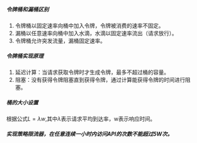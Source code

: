 ##### 令牌桶和漏桶区别

1. 令牌桶以固定速率向桶中加入令牌，令牌被消费的速率不固定。
2. 漏桶以任意速率向桶中加入水滴，水滴以固定速率流出（请求放行）。
3. 令牌桶允许突发流量，漏桶固定速率。

##### 令牌桶实现原理

1. 延迟计算：当请求获取令牌时才生成令牌，最多不超过桶的容量。
2. 阻塞：没有获得令牌阻塞直到获得令牌，通过计算能获得令牌的时间进行阻塞。

##### 桶的大小设置

根据公式$L=\lambda w$,其中$\lambda$表示请求平均到达率，w表示响应时间。

##### 实现策略限流器，在任意连续一小时内访问API的次数不能超过5W次。